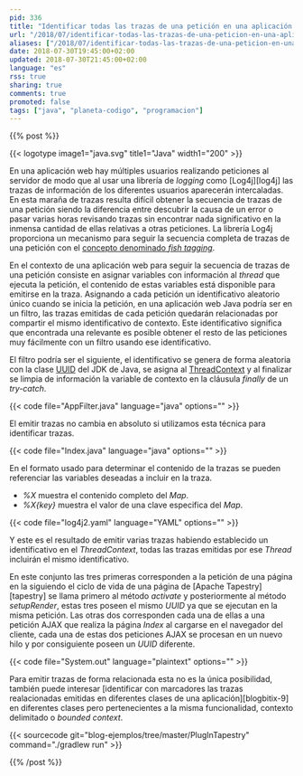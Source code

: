 ```yaml
---
pid: 336
title: "Identificar todas las trazas de una petición en una aplicación web Java con Log4j"
url: "/2018/07/identificar-todas-las-trazas-de-una-peticion-en-una-aplicacion-web-java-con-log4j/"
aliases: ["/2018/07/identificar-todas-las-trazas-de-una-peticion-en-una-aplicacion-web-con-log4j/"]
date: 2018-07-30T19:45:00+02:00
updated: 2018-07-30T21:45:00+02:00
language: "es"
rss: true
sharing: true
comments: true
promoted: false
tags: ["java", "planeta-codigo", "programacion"]
---
```


{{% post %}}

{{< logotype image1="java.svg" title1="Java" width1="200" >}}

En una aplicación web hay múltiples usuarios realizando peticiones al servidor de modo que al usar una librería de _logging_ como [Log4j][log4j] las trazas de información de los diferentes usuarios aparecerán intercaladas. En esta maraña de trazas resulta difícil obtener la secuencia de trazas de una petición siendo la diferencia entre descubrir la causa de un error o pasar varias horas revisando trazas sin encontrar nada significativo en la inmensa cantidad de ellas relativas a otras peticiones. La librería Log4j proporciona un mecanismo para seguir la secuencia completa de trazas de una petición con el [concepto denominado _fish tagging_](https://logging.apache.org/log4j/2.x/manual/thread-context.html).

En el contexto de una aplicación web para seguir la secuencia de trazas de una petición consiste en asignar variables con información al _thread_ que ejecuta la petición, el contenido de estas variables está disponible para emitirse en la traza. Asignando a cada petición un identificativo aleatorio único cuando se inicia la petición, en una aplicación web Java podría ser en un filtro, las trazas emitidas de cada petición quedarán relacionadas por compartir el mismo identificativo de contexto. Este identificativo significa que encontrada una relevante es posible obtener el resto de las peticiones muy fácilmente con un filtro usando ese identificativo.

El filtro podría ser el siguiente, el identificativo se genera de forma aleatoria con la clase [UUID](https://docs.oracle.com/javase/10/docs/api/java/util/UUID.html) del JDK de Java, se asigna al [ThreadContext](https://logging.apache.org/log4j/2.0/log4j-api/apidocs/org/apache/logging/log4j/ThreadContext.html) y al finalizar se limpia de información la variable de contexto en la cláusula _finally_ de un _try-catch_.

{{< code file="AppFilter.java" language="java" options="" >}}

El emitir trazas no cambia en absoluto si utilizamos esta técnica para identificar trazas.

{{< code file="Index.java" language="java" options="" >}}

En el formato usado para determinar el contenido de la trazas se pueden referenciar las variables deseadas a incluir en la traza.

* _%X_ muestra el contenido completo del _Map_.
* _%X{key}_ muestra el valor de una clave especifica del _Map_.

{{< code file="log4j2.yaml" language="YAML" options="" >}}

Y este es el resultado de emitir varias trazas habiendo establecido un identificativo en el _ThreadContext_, todas las trazas emitidas por ese _Thread_ incluirán el mismo identificativo.

En este conjunto las tres primeras corresponden a la petición de una página en la siguiendo el ciclo de vida de una página de [Apache Tapestry][tapestry] se llama primero al método _activate_ y posteriormente al método _setupRender_, estas tres poseen el mismo _UUID_ ya que se ejecutan en la misma petición. Las otras dos corresponden cada una de ellas a una petición AJAX que realiza la página _Index_ al cargarse en el navegador del cliente, cada una de estas dos peticiones AJAX se procesan en un nuevo hilo y por consiguiente poseen un _UUID_ diferente.

{{< code file="System.out" language="plaintext" options="" >}}

Para emitir trazas de forma relacionada esta no es la única posibilidad, también puede interesar [identificar con marcadores las trazas realacionadas emitidas en diferentes clases de una aplicación][blogbitix-9] en diferentes clases pero pertenecientes a la misma funcionalidad, contexto delimitado o _bounded context_.

{{< sourcecode git="blog-ejemplos/tree/master/PlugInTapestry" command="./gradlew run" >}}

{{% /post %}}
